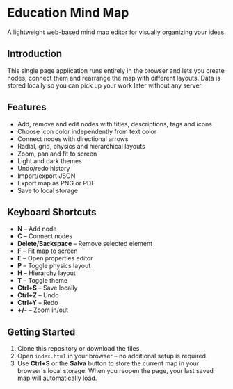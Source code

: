 # Education Mind Map

A lightweight web-based mind map editor for visually organizing your ideas.

## Introduction

This single page application runs entirely in the browser and lets you create nodes, connect them and rearrange the map with different layouts. Data is stored locally so you can pick up your work later without any server.

## Features

- Add, remove and edit nodes with titles, descriptions, tags and icons
- Choose icon color independently from text color
- Connect nodes with directional arrows
- Radial, grid, physics and hierarchical layouts
- Zoom, pan and fit to screen
- Light and dark themes
- Undo/redo history
- Import/export JSON
- Export map as PNG or PDF
- Save to local storage

## Keyboard Shortcuts

- **N** – Add node
- **C** – Connect nodes
- **Delete/Backspace** – Remove selected element
- **F** – Fit map to screen
- **E** – Open properties editor
- **P** – Toggle physics layout
- **H** – Hierarchy layout
- **T** – Toggle theme
- **Ctrl+S** – Save locally
- **Ctrl+Z** – Undo
- **Ctrl+Y** – Redo
- **+/-** – Zoom in/out

## Getting Started

1. Clone this repository or download the files.
2. Open `index.html` in your browser – no additional setup is required.
3. Use **Ctrl+S** or the **Salva** button to store the current map in your browser's local storage. When you reopen the page, your last saved map will automatically load.
